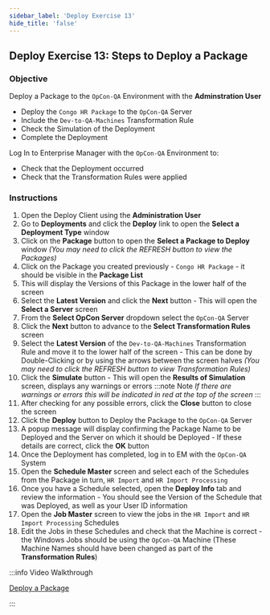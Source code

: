 ```yaml
---
sidebar_label: 'Deploy Exercise 13'
hide_title: 'false'
---
```


## Deploy Exercise 13: Steps to Deploy a Package

### Objective

Deploy a Package to the ```OpCon-QA``` Environment with the **Adminstration User**

- Deploy the ```Congo HR Package``` to the ```OpCon-QA``` Server
- Include the ```Dev-to-QA-Machines``` Transformation Rule 
- Check the Simulation of the Deployment
- Complete the Deployment 

Log In to Enterprise Manager with the ```OpCon-QA``` Environment to: 

- Check that the Deployment occurred 
- Check that the Transformation Rules were applied

### Instructions

1.	Open the Deploy Client using the **Administration User**
2.	Go to **Deployments** and click the **Deploy** link to open the **Select a Deployment Type** window
3.	Click on the **Package** button to open the **Select a Package to Deploy** window *(You may need to click the REFRESH button to view the Packages)*
4.	Click on the Package you created previously - ```Congo HR Package``` - it should be visible in the **Package List**
5.	This will display the Versions of this Package in the lower half of the screen
6. Select the **Latest Version** and click the **Next** button - This will open the **Select a Server** screen
7.	From the **Select OpCon Server** dropdown select the ```OpCon-QA``` Server
8.	Click the **Next** button to advance to the **Select Transformation Rules** screen
9.	Select the **Latest Version** of the ```Dev-to-QA-Machines``` Transformation Rule and move it to the lower half of the screen - This can be done by Double-Clicking or by using the arrows between the screen halves *(You may need to click the REFRESH button to view Transformation Rules)*
10.	Click the **Simulate** button - This will open the **Results of Simulation** screen, displays any warnings or errors 
:::note Note
_If there are warnings or errors this will be indicated in red at the top of the screen_
:::
11.	After checking for any possible errors, click the **Close** button to close the screen
12.	Click the **Deploy** button to Deploy the Package to the ```OpCon-QA``` Server
13.	A popup message will display confirming the Package Name to be Deployed and the Server on which it should be Deployed - If these details are correct, click the **OK** button
14.	Once the Deployment has completed, log in to EM with the ```OpCon-QA``` System
15.	Open the **Schedule Master** screen and select each of the Schedules from the Package in turn, ```HR Import``` and ```HR Import Processing``` 
16. Once you have a Schedule selected, open the **Deploy Info** tab and review the information - You should see the Version of the Schedule that was Deployed, as well as your User ID information
17.	Open the **Job Master** screen to view the jobs in the ```HR Import``` and ```HR Import Processing``` Schedules
18. Edit the Jobs in these Schedules and check that the Machine is correct - the Windows Jobs should be using the ```OpCon-QA``` Machine (These Machine Names should have been changed as part of the **Transformation Rules**)

:::info Video Walkthrough

[Deploy a Package](../static/imgdeploy/Deploy_DeployPackage.mp4)

:::